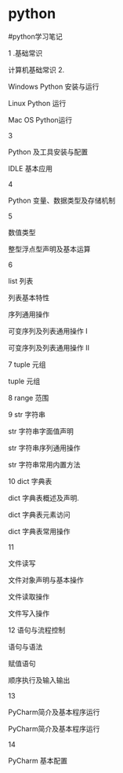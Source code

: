 # python
#python学习笔记

1
.基础常识

计算机基础常识
2.

Windows Python 安装与运行

Linux Python 运行

Mac OS Python运行

3

Python 及工具安装与配置

IDLE 基本应用

4

Python 变量、数据类型及存储机制

5

数值类型

整型浮点型声明及基本运算

6

list 列表

列表基本特性

序列通用操作

可变序列及列表通用操作 I

可变序列及列表通用操作 II

7
tuple 元组

tuple 元组

8
range 范围

9
str 字符串

str 字符串字面值声明

str 字符串序列通用操作

str 字符串常用内置方法

10
dict 字典表

dict 字典表概述及声明.

dict 字典表元素访问

dict 字典表常用操作

11

文件读写

文件对象声明与基本操作

文件读取操作

文件写入操作

12
语句与流程控制

语句与语法

赋值语句

顺序执行及输入输出

13

PyCharm简介及基本程序运行

PyCharm简介及基本程序运行

14

PyCharm 基本配置

